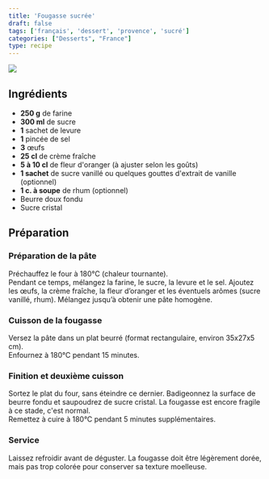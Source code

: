 ```yaml
---
title: 'Fougasse sucrée'
draft: false
tags: ['français', 'dessert', 'provence', 'sucré']
categories: ["Desserts", "France"]
type: recipe
---
```


![](../images/fougasse.jpeg)

## Ingrédients

- **250 g** de farine  
- **300 ml** de sucre  
- **1** sachet de levure  
- **1** pincée de sel  
- **3** œufs  
- **25 cl** de crème fraîche  
- **5 à 10 cl** de fleur d'oranger (à ajuster selon les goûts)  
- **1 sachet** de sucre vanillé ou quelques gouttes d'extrait de vanille (optionnel)  
- **1 c. à soupe** de rhum (optionnel)  
- Beurre doux fondu  
- Sucre cristal  

## Préparation

### Préparation de la pâte  
Préchauffez le four à 180°C (chaleur tournante).  
Pendant ce temps, mélangez la farine, le sucre, la levure et le sel. Ajoutez les œufs, la crème fraîche, la fleur d’oranger et les éventuels arômes (sucre vanillé, rhum). Mélangez jusqu’à obtenir une pâte homogène.  

### Cuisson de la fougasse  
Versez la pâte dans un plat beurré (format rectangulaire, environ 35x27x5 cm).  
Enfournez à 180°C pendant 15 minutes.  

### Finition et deuxième cuisson  
Sortez le plat du four, sans éteindre ce dernier. Badigeonnez la surface de beurre fondu et saupoudrez de sucre cristal. La fougasse est encore fragile à ce stade, c'est normal.  
Remettez à cuire à 180°C pendant 5 minutes supplémentaires.  

### Service  
Laissez refroidir avant de déguster. La fougasse doit être légèrement dorée, mais pas trop colorée pour conserver sa texture moelleuse.  
